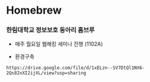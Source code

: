 # Homebrew

### 한림대학교 정보보호 동아리 홈브루


- 매주 월요일 웹해킹 세미나 진행 (1102A)

- 환경구축
```
https://drive.google.com/file/d/1xELzn--SV7DtQl1NX6-2Qs82xXI2ijXL/view?usp=sharing
```
